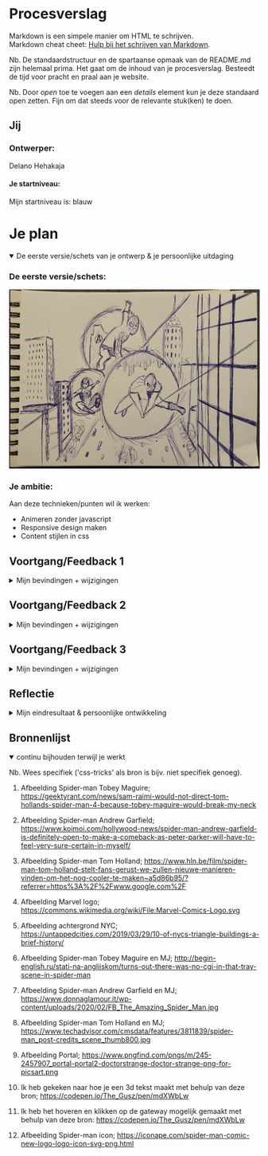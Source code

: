 # Procesverslag
Markdown is een simpele manier om HTML te schrijven.  
Markdown cheat cheet: [Hulp bij het schrijven van Markdown](https://github.com/adam-p/markdown-here/wiki/Markdown-Cheatsheet).

Nb. De standaardstructuur en de spartaanse opmaak van de README.md zijn helemaal prima. Het gaat om de inhoud van je procesverslag. Besteedt de tijd voor pracht en praal aan je website.

Nb. Door *open* toe te voegen aan een *details* element kun je deze standaard open zetten. Fijn om dat steeds voor de relevante stuk(ken) te doen.





## Jij

### Ontwerper:
Delano Hehakaja

#### Je startniveau:
Mijn startniveau is: blauw





# Je plan

<details open>
  <summary>De eerste versie/schets van je ontwerp & je persoonlijke uitdaging</summary>

  ### De eerste versie/schets:
  <img src="readme-images/schets-idee.jpg" alt="eerste schets">


  ### Je ambitie: 
  Aan deze technieken/punten wil ik werken:
  - Animeren zonder javascript
  - Responsive design maken
  - Content stijlen in css
 
</details>




## Voortgang/Feedback 1

<details>
  <summary>Mijn bevindingen + wijzigingen</summary>

  ### Bevinding 1:
  Na de uitleg van het concept was het idee leuk en duidelijk en met de volgende afbeelding liet ik zien hoe dit eruit zou gaan zien.
  <img src="readme-images/schets-idee.jpg" alt="eerste schets">
  
  Als feedback kreeg ik de volgende punten:
  Ik zou per gateway een ander achtergrond weergeven, zodat je de verschillen kan zien
  Elk Spider-man heeft een ander outfit, laat dat ook terugkomen in je design
  

  #### oplossing:
  Beschrijving hoe je het hebt hebt opgelost of als het niet gelukt is hoe je het zou oplossen (tekst en afbeelding(en)).
  <img src="readme-images/3-keer-spiderman.png" alt="3 keer spiderman">
  
  Ik heb 3 verschillende gateways gemaakt. Deze gateways laten verschillende achtergronden zien en de verschillende acteurs die Spider-man hebben gespeeld.


  ### Bevinding 2:
  Omschrijving van wat er nog niet orde was (tekst en afbeelding(en)).
  
  Wat nog ontbrak aan mijn ontwerp is dat de gateways nog niet op een multivers gateway leek. De eerste versie gateway was alleen een cirkel met een afbeelding erin.
  

  #### oplossing:
  Beschrijving hoe je het hebt hebt opgelost of als het niet gelukt is hoe je het zou oplossen (tekst en afbeelding(en)).
  
  Als oplossing heb ik op google een multivers gateway opgezocht, uitgesneden en boven op mijn huidige gateways verwerkt.
  
  <img src="readme-images/1portal.png" alt="multivers gateway"> <img src="readme-images/multivers-gateway.png" alt="multivers gateway">


  ### Bevinding 3:
  Omschrijving van wat er nog niet orde was (tekst en afbeelding(en)).
  
  Er was nog geen omgeving waar de gateways in stonden.

   
  #### oplossing:
  Beschrijving hoe je het hebt hebt opgelost of als het niet gelukt is hoe je het zou oplossen (tekst en afbeelding(en)).
  
  Als ik aan Spider-man denk, dan denk ik aan New York. De stad waar Spider-man woont en misdaden bestrijdt. Dit wilde ik ook in mijn ontwerp verwerken. Ik heb een afbeelding gezocht van de stad New York om als achtergrond te gebruiken.
  
  <img src="images/nyc-gebouwen.jpeg" alt="nyc gebouwen">
  
  <img src="readme-images/gateways-en-achtergrond.png" alt="gateways en achtergrond">
  
  ### Bevinding 4:
  Omschrijving van wat er nog niet orde was (tekst en afbeelding(en)).
  
  Bij de oplossing van bevinding 3 zie je bovenin wat tekst met standaard fonts. Deze fonts moeten natuurlijk wat meer sfeer krijgen, waardoor het bij de Spider-man sfeer gaat passen.

   
  #### oplossing:
  Beschrijving hoe je het hebt hebt opgelost of als het niet gelukt is hoe je het zou oplossen (tekst en afbeelding(en)).
  
  Door het lettertype en de kleur aan te passen, kom je al meer in de sfeer van Spider-man. Als extra toevoeging heb ik ook bovenin het logo van Marvel weergegeven, waardoor het nog duidelijker wordt dat het om Spider-man gaat.
  
  <img src="readme-images/fullscreen-spiderman.png" alt="fullscreen spiderman">
  
  Bronnen:
  https://codepen.io/The_Gusz/pen/mdXWbLw
  
  
  
  ### Bevinding 5:
  Omschrijving van wat er nog niet orde was (tekst en afbeelding(en)).
  
  Er moet nog interactie komen in het ontwerp.

   
  #### oplossing:
  Beschrijving hoe je het hebt hebt opgelost of als het niet gelukt is hoe je het zou oplossen (tekst en afbeelding(en)).
  
  Door middel van hoveren en klikken komt er interactie. Als je met je muis over 1 van de gateways gaat dan vergroot die gateway. Klik je vervolgens ook nog eens op de gateway dan verandert de afbeelding in de gateway naar de Spider-man en MJ.
  
  <img src="readme-images/fullscreen-hover.png" alt="fullscreen hover">
  
  <img src="readme-images/fullscreen-click.png" alt="fullscreen click">
  
  Bronnen:
  https://codepen.io/The_Gusz/pen/MWQyWbG?editors=1100

</details>




## Voortgang/Feedback 2

<details>
  <summary>Mijn bevindingen + wijzigingen</summary>
  
  ### Bevinding 1:
  Omschrijving van wat er nog niet orde was (tekst en afbeelding(en)).
  
  Op de pagina waren alleen de fonts responsive, maar de gateway's nog niet.

  #### oplossing:
  Beschrijving hoe je het hebt hebt opgelost of als het niet gelukt is hoe je het zou oplossen (tekst en afbeeding(en)).
  
  Door middel van de width aan te passen naar width: 22vw bij de buttons/gateway's, worden deze responsive.
  
  Groot scherm:
  <img src="readme-images/responsive-fullscreen.png" alt="responsive fullscreen">
  
  Kleiner scherm:
  <img src="readme-images/responsive-midscreen.png" alt="responsive midscreen">



  ### Bevinding 2:
  Omschrijving van wat er nog niet orde was (tekst en afbeelding(en)).
  
  Ik moet nog duidelijker naar voren laten dat het gaat om 3 verschillende Spider-man's. 

  #### oplossing:
  Beschrijving hoe je het hebt hebt opgelost of als het niet gelukt is hoe je het zou oplossen (tekst en afbeeding(en)).
  
  Dit laat ik zien door een tekstbriefje omringd door een Spider-web. In dit tekstbriefje staat de naam van de acteur die in de gateway wordt afgebeeld en in welke Spider-man's hij heeft gespeeld.
  
  <img src="readme-images/text-web.png" alt="text web">

  ### Bevinding 3:
  Omschrijving van wat er nog niet orde was (tekst en afbeelding(en)).
  
  De custom properties moest nog toegepast worden voor elk lettertypekleur en achtergrond kleur.
  
  #### oplossing:
  Door middel van :root heb ik de kleuren benoemd en ben ik door heel mijn css code gegaan om het toe te passen.
  
  <img src="readme-images/root.png" alt="root">

</details>



## Voortgang/Feedback 3

<details>
  <summary>Mijn bevindingen + wijzigingen</summary>
  
  ### Bevinding 1:
  Omschrijving van wat er nog niet orde was (tekst en afbeelding(en)).
  
  Behalve de hover state ontbraken de rest van de states in mijn ontwerp. Dus moest er nog de focus en active states toegepast worden.

  #### oplossing:
  Beschrijving hoe je het hebt hebt opgelost of als het niet gelukt is hoe je het zou oplossen (tekst en afbeelding(en)).
  
  Voor de focus state heb ik een donkerblauw schaduw toegepast om te laten zien waar je bent.
  
  Geen focus
  
  <img src="readme-images/geen-focus.png" alt="geen focus">
  
  Focus state
  
  <img src="readme-images/focus.png" alt="focus">
  
  Voor de active state heb ik de opacity verlaagd, dus wanneer je op de gateway klikt dan zie je vermindering in de opacity.
  
  Normaal
  
  <img src="readme-images/geen-focus.png" alt="geen focus">
  
  Active state
  
  <img src="readme-images/active.png" alt="active">
  

  ### Bevinding 2:
  Omschrijving van wat er nog niet orde was (tekst en afbeelding(en)).
  
  Het tekstvak stond nog onder de gateway's terwijl die links en rechtsboven de gateway's moeten staan.
  
  <img src="readme-images/text-web-onder.png" alt="text web onder">

  #### oplossing:
  Beschrijving hoe je het hebt hebt opgelost of als het niet gelukt is hoe je het zou oplossen (tekst en afbeelding(en)).
  
  Ik had een afbeelding gebruikt en onder de andere li's gezet. Dit heb ik aangepast door een section toe te voegen bij elke li gateway. In de section plaatste ik tekst en door middel van css stijl ik de achtergrond. Om de tekst links en rechtsboven de gateway's te krijgen heb ik in css heel de section opgeroepen en op positie geplaatst.
  
  <img src="readme-images/text-web-boven.png" alt="text web boven">

  ### Bevinding 3:
  Omschrijving van wat er nog niet orde was (tekst en afbeelding(en)).
  
  Bij de tekstvak heb ik een spider-web toegevoegd. Deze spider-web staat voor de tekstvak, maar die wil ik erachter hebben.
  
  <img src="readme-images/spider-web-text-fout.png" alt="spiderweb text fout">
  
  #### oplossing:
  Beschrijving hoe je het hebt hebt opgelost of als het niet gelukt is hoe je het zou oplossen (tekst en afbeelding(en)).
  
  
  
  ### Bevinding 4:
  Omschrijving van wat er nog niet orde was (tekst en afbeelding(en)).
  
  Zoals je bij de vorige bevindingen kon zien was het tekstvak al verandert, maar heb ik die nog niet besproken. Ik vond het tekstvak niet bij het ontwerp passen.
  
  <img src="readme-images/text-web-onder.png" alt="text web onder">
  
  #### oplossing:
  Beschrijving hoe je het hebt hebt opgelost of als het niet gelukt is hoe je het zou oplossen (tekst en afbeelding(en)).
  
  Als oplossing heb ik er een filmrol gemaakt, omdat het ontwerp over verschillende Spider-man's gaat en over welke films het gaat.
  
  

</details>




## Reflectie

<details>
  <summary>Mijn eindresultaat & persoonlijke ontwikkeling</summary>

  ### Je uitkomst - karakteristiek screenshot(s):

  <img src="readme-images/final-ontwerp.png" alt="final ontwerp">
  <img src="readme-images/final-ontwerp-active.png" alt="final ontwerp active">
  <img src="readme-images/final-ontwerp-hover.png" alt="final ontwerp hover">
  


  ### Dit ging goed/Heb ik geleerd: 
  
  Tijdens de lessen heb ik onwijs veel geleerd. Sanne ging stap voor stap door de oefeningen heen en liet ons daarna zelf knutselen met css/javascript.
  
  #### Animeren
  Tijdens een van de lessen bespraken wij het onderwerp animeren. Met behulp van de oefeningen heb ik geleerd hoe je de keyframes kan toepassen en heb ik dit ook verwerkt in mijn ontwerp. In mijn ontwerp draaien de multivers gateway's door middel van de keyframes.
  
  <img src="readme-images/geen-focus.png" alt="geen focus">
  
  Met javascript heb 
  
  
  
  Het stijlen van het lettertype ging goed, en ik heb geleerd dat je door middel van :root alle kleuren tegelijk kan aanpassen.
  
  <img src="readme-images/custom-properties.png" alt="custom properties">
  
  
  
  
  

  ### Dit was lastig/Is niet gelukt:
  Korte omschrijving met plaatje(s)

  <img src="readme-images/dummy-plaatje.jpg" width="375px" alt="bummer">
</details>





## Bronnenlijst

<details open>
<summary>continu bijhouden terwijl je werkt</summary>

Nb. Wees specifiek ('css-tricks' als bron is bijv. niet specifiek genoeg).

1. Afbeelding Spider-man Tobey Maguire; https://geektyrant.com/news/sam-raimi-would-not-direct-tom-hollands-spider-man-4-because-tobey-maguire-would-break-my-neck

2. Afbeelding Spider-man Andrew Garfield; https://www.koimoi.com/hollywood-news/spider-man-andrew-garfield-is-definitely-open-to-make-a-comeback-as-peter-parker-will-have-to-feel-very-sure-certain-in-myself/

3. Afbeelding Spider-man Tom Holland; https://www.hln.be/film/spider-man-tom-holland-stelt-fans-gerust-we-zullen-nieuwe-manieren-vinden-om-het-nog-cooler-te-maken~a5d86b95/?referrer=https%3A%2F%2Fwww.google.com%2F

4. Afbeelding Marvel logo; https://commons.wikimedia.org/wiki/File:Marvel-Comics-Logo.svg

5. Afbeelding achtergrond NYC; https://untappedcities.com/2019/03/29/10-of-nycs-triangle-buildings-a-brief-history/

6. Afbeelding Spider-man Tobey Maguire en MJ; http://begin-english.ru/stati-na-angliiskom/turns-out-there-was-no-cgi-in-that-tray-scene-in-spider-man

7. Afbeelding Spider-man Andrew Garfield en MJ; https://www.donnaglamour.it/wp-content/uploads/2020/02/FB_The_Amazing_Spider_Man.jpg

8. Afbeelding Spider-man Tom Holland en MJ; https://www.techadvisor.com/cmsdata/features/3811839/spider-man_post-credits_scene_thumb800.jpg

9. Afbeelding Portal; https://www.pngfind.com/pngs/m/245-2457907_portal-portal2-doctorstrange-doctor-strange-png-for-picsart.png

10. Ik heb gekeken naar hoe je een 3d tekst maakt met behulp van deze bron; https://codepen.io/The_Gusz/pen/mdXWbLw

11. Ik heb het hoveren en klikken op de gateway mogelijk gemaakt met behulp van deze bron: https://codepen.io/The_Gusz/pen/mdXWbLw

12. Afbeelding Spider-man icon; https://iconape.com/spider-man-comic-new-logo-logo-icon-svg-png.html


</details>